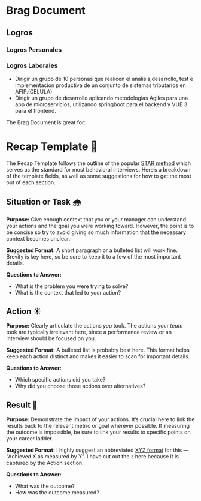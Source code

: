 # Brag Document

## Logros
### Logros Personales

### Logros Laborales
* Dirigir un grupo de 10 personas que realicen el analisis,desarrollo, test e implementacion productiva de un conjunto de sistemas tributarios en AFIP.(CELULA)
* Dirigir un grupo de desarrollo aplicando metodologias Agiles para una app de microservicios, utilizando springboot para el backend y VUE 3 para el frontend. 

The Brag Document is great for:

# Recap Template 📝

The Recap Template follows the outline of the popular [STAR method](https://capd.mit.edu/resources/the-star-method-for-behavioral-interviews/#:~:text=in%20internship%20postings.-,The%20STAR%20method,emphasize%20what%20you%20learned%20from%20the%20experience%20or%20your%20key%20takeaways.,-The%20percentages%20listed) which serves as the standard for most behavioral interviews. Here’s a breakdown of the template fields, as well as some suggestions for how to get the most out of each section.

## Situation or Task 🌧️

**Purpose:** Give enough context that you or your manager can understand your actions and the goal you were working toward. However, the point is to be concise so try to avoid giving so much information that the necessary context becomes unclear.

**Suggested Format:** A short paragraph or a bulleted list will work fine. Brevity is key here, so be sure to keep it to a few of the most important details.

**Questions to Answer:**

- What is the problem you were trying to solve?
- What is the context that led to your action?

## Action ☀️

**Purpose:** Clearly articulate the actions *you* took. The actions your *team* took are typically irrelevant here, since a performance review or an interview should be focused on you.

**Suggested Format:** A bulleted list is probably best here. This format helps keep each action distinct and makes it easier to scan for important details.

**Questions to Answer:**

- Which specific actions did you take?
- Why did you choose those actions over alternatives?

## Result 🌈

**Purpose:** Demonstrate the impact of your actions. It’s crucial here to link the results back to the relevant metric or goal wherever possible. If measuring the outcome is impossible, be sure to link your results to specific points on your career ladder.

**Suggested Format:** I highly suggest an abbreviated [XYZ format](https://www.inc.com/bill-murphy-jr/google-recruiters-say-these-5-resume-tips-including-x-y-z-formula-will-improve-your-odds-of-getting-hired-at-google.html#:~:text=Google%20describes%20this%20as%3A%20%22Accomplished%20%5BX%5D%20as%20measured%20by%20%5BY%5D%2C%20by%20doing%20%5BZ%5D.%22%20But%20just%20to%20make%20it%20easier%20to%20remember%2C%20let%27s%20shorten%20it%20to%20X%2DY%2DZ.%C2%A0%C2%A0) for this — “Achieved X as measured by Y”. I have cut out the `Z` here because it is captured by the Action section.

**Questions to Answer:**

- What was the outcome?
- How was the outcome measured?


